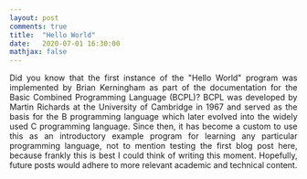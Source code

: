 ```yaml
---
layout: post
comments: true
title:  "Hello World"
date:   2020-07-01 16:30:00
mathjax: false
---
```


<p align="justify">Did you know that the first instance of the "Hello World" program was implemented by Brian Kerningham as part of the documentation for the Basic Combined Programming Language (BCPL)?  BCPL was developed by Martin Richards at the University of Cambridge in 1967 and served as the basis for the B programming language which later evolved into the widely used C programming language. Since then, it has become a custom to use this as an introductory example program for learning any particular programming language, not to mention testing the first blog post here, because frankly this is best I could think of writing this moment. Hopefully, future posts would adhere to more relevant academic and technical content. </p>

